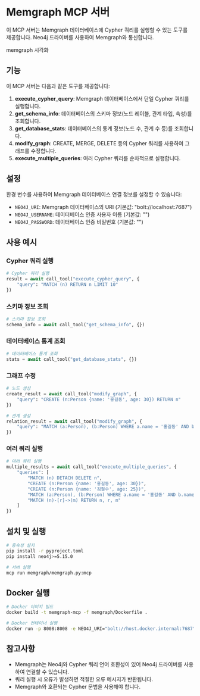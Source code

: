 # Memgraph MCP 서버

이 MCP 서버는 Memgraph 데이터베이스에 Cypher 쿼리를 실행할 수 있는 도구를 제공합니다. Neo4j 드라이버를 사용하여 Memgraph와 통신합니다.


memgraph 시각화 


## 기능

이 MCP 서버는 다음과 같은 도구를 제공합니다:

1. **execute_cypher_query**: Memgraph 데이터베이스에서 단일 Cypher 쿼리를 실행합니다.
2. **get_schema_info**: 데이터베이스의 스키마 정보(노드 레이블, 관계 타입, 속성)를 조회합니다.
3. **get_database_stats**: 데이터베이스의 통계 정보(노드 수, 관계 수 등)를 조회합니다.
4. **modify_graph**: CREATE, MERGE, DELETE 등의 Cypher 쿼리를 사용하여 그래프를 수정합니다.
5. **execute_multiple_queries**: 여러 Cypher 쿼리를 순차적으로 실행합니다.

## 설정

환경 변수를 사용하여 Memgraph 데이터베이스 연결 정보를 설정할 수 있습니다:

- `NEO4J_URI`: Memgraph 데이터베이스의 URI (기본값: "bolt://localhost:7687")
- `NEO4J_USERNAME`: 데이터베이스 인증 사용자 이름 (기본값: "")
- `NEO4J_PASSWORD`: 데이터베이스 인증 비밀번호 (기본값: "")

## 사용 예시

### Cypher 쿼리 실행

```python
# Cypher 쿼리 실행
result = await call_tool("execute_cypher_query", {
    "query": "MATCH (n) RETURN n LIMIT 10"
})
```

### 스키마 정보 조회

```python
# 스키마 정보 조회
schema_info = await call_tool("get_schema_info", {})
```

### 데이터베이스 통계 조회

```python
# 데이터베이스 통계 조회
stats = await call_tool("get_database_stats", {})
```

### 그래프 수정

```python
# 노드 생성
create_result = await call_tool("modify_graph", {
    "query": "CREATE (n:Person {name: '홍길동', age: 30}) RETURN n"
})

# 관계 생성
relation_result = await call_tool("modify_graph", {
    "query": "MATCH (a:Person), (b:Person) WHERE a.name = '홍길동' AND b.name = '김철수' CREATE (a)-[r:KNOWS]->(b) RETURN r"
})
```

### 여러 쿼리 실행

```python
# 여러 쿼리 실행
multiple_results = await call_tool("execute_multiple_queries", {
    "queries": [
        "MATCH (n) DETACH DELETE n",
        "CREATE (n:Person {name: '홍길동', age: 30})",
        "CREATE (n:Person {name: '김철수', age: 25})",
        "MATCH (a:Person), (b:Person) WHERE a.name = '홍길동' AND b.name = '김철수' CREATE (a)-[r:KNOWS]->(b)",
        "MATCH (n)-[r]->(m) RETURN n, r, m"
    ]
})
```

## 설치 및 실행

```bash
# 종속성 설치
pip install -r pyproject.toml
pip install neo4j>=5.15.0

# 서버 실행
mcp run memgraph/memgraph.py:mcp
```

## Docker 실행

```bash
# Docker 이미지 빌드
docker build -t memgraph-mcp -f memgraph/Dockerfile .

# Docker 컨테이너 실행
docker run -p 8008:8008 -e NEO4J_URI="bolt://host.docker.internal:7687" memgraph-mcp
```

## 참고사항

- Memgraph는 Neo4j와 Cypher 쿼리 언어 호환성이 있어 Neo4j 드라이버를 사용하여 연결할 수 있습니다.
- 쿼리 실행 시 오류가 발생하면 적절한 오류 메시지가 반환됩니다.
- Memgraph와 호환되는 Cypher 문법을 사용해야 합니다. 